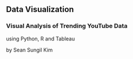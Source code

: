 ## Data Visualization
### Visual Analysis of Trending YouTube Data
using Python, R and Tableau



by Sean Sungil Kim
